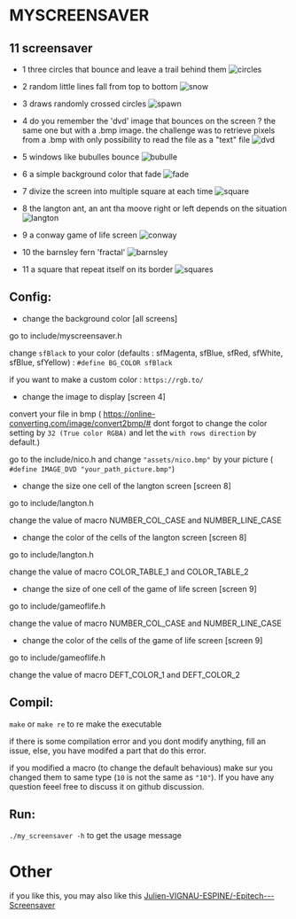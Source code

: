 # MYSCREENSAVER

## 11 screensaver

- 1
three circles that bounce and leave a trail behind them
![circles](assets/screens/screen_1.png)

- 2
random little lines fall from top to bottom
![snow](assets/screens/screen_2.png)

- 3
draws randomly crossed circles
![spawn](assets/screens/screen_3.png)

- 4
do you remember the 'dvd' image that bounces on the screen ? the same one but with a .bmp image.
the challenge was to retrieve pixels from a .bmp with only possibility to read the file as a "text" file
![dvd](assets/screens/screen_4.png)

- 5
windows like bubulles bounce
![bubulle](assets/screens/screen_5.png)

- 6
a simple background color that fade
![fade](assets/screens/screen_6.png)

- 7
divize the screen into multiple square at each time
![square](assets/screens/screen_7.png)

- 8
the langton ant, an ant tha moove right or left depends on the situation
![langton](assets/screens/screen_8.png)

- 9
a conway game of life screen
![conway](assets/screens/screen_9.png)

- 10
the barnsley fern 'fractal'
![barnsley](assets/screens/screen_10.png)

- 11
a square that repeat itself on its border
![squares](assets/screens/screen_11.png)

## Config:

- change the background color [all screens]

go to include/myscreensaver.h

change `sfBlack` to your color (defaults : sfMagenta, sfBlue, sfRed, sfWhite,
sfBlue, sfYellow) : `#define BG_COLOR sfBlack`

if you want to make a custom color : `https://rgb.to/`

- change the image to display [screen 4]

convert your file in bmp (
https://online-converting.com/image/convert2bmp/#
 dont forgot to change the color setting by `32 (True color RGBA)` and let the
`with rows direction` by default.)

go to the include/nico.h and change `"assets/nico.bmp"` by your picture (
`#define IMAGE_DVD "your_path_picture.bmp"`)

- change the size one cell of the langton screen [screen 8]

go to include/langton.h

change the value of macro NUMBER_COL_CASE and NUMBER_LINE_CASE

- change the color of the cells of the langton screen [screen 8]

go to include/langton.h

change the value of macro COLOR_TABLE_1 and COLOR_TABLE_2

- change the size of one cell of the game of life screen [screen 9]

go to include/gameoflife.h

change the value of macro NUMBER_COL_CASE and NUMBER_LINE_CASE

- change the color of the cells of the game of life screen [screen 9]

go to include/gameoflife.h

change the value of macro DEFT_COLOR_1 and DEFT_COLOR_2

## Compil:

`make`
or
`make re`
to re make the executable

if there is some compilation error and you dont modify anything, fill an
issue, else, you have modifed a part that do this error.

if you modified a macro (to change the default behavious) make sur you changed
them to same type (`10` is not the same as `"10"`). If you have any question
feeel free to discuss it on github discussion.

## Run:

`./my_screensaver -h` to get the usage message

# Other

if you like this, you may also like this [Julien-VIGNAU-ESPINE/-Epitech---Screensaver](https://github.com/Julien-VIGNAU-ESPINE/-Epitech---Screensaver)
